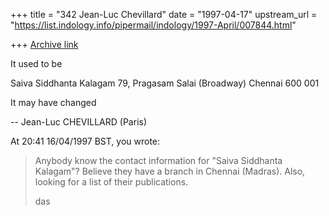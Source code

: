 +++
title = "342 Jean-Luc Chevillard"
date = "1997-04-17"
upstream_url = "https://list.indology.info/pipermail/indology/1997-April/007844.html"

+++
[Archive link](https://list.indology.info/pipermail/indology/1997-April/007844.html)

It used to be

Saiva Siddhanta Kalagam
79, Pragasam Salai (Broadway)
Chennai 600 001

It may have changed

-- Jean-Luc CHEVILLARD (Paris)

At 20:41 16/04/1997 BST, you wrote:
>
>Anybody know the contact information for "Saiva Siddhanta Kalagam"?
>Believe they have a branch in Chennai (Madras).  Also, looking for
>a list of their publications.
>
>das





